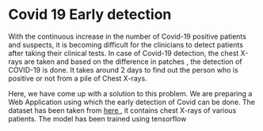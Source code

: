 # Covid 19 Early detection

With the continuous increase in the number of Covid-19 positive patients and suspects, it is becoming difficult for the clinicians to detect patients after taking their clinical tests. In case of Covid-19 detection, the chest X-rays are taken and based on the difference in patches , the detection of COVID-19 is done. It takes around 2 days to find out the person who is positive or not from a pile of Chest X-rays.

Here, we have come up with a solution to this problem. We are preparing a Web Application using which the early detection of Covid can be done.
The dataset has been taken from [here ](https://github.com/ieee8023/covid-chestxray-dataset)  , it contains chest X-rays of various patients. The model has been trained using tensorflow
